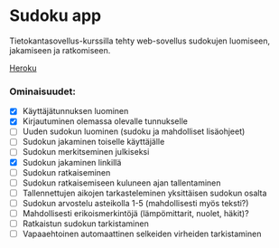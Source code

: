 # Sudoku app

Tietokantasovellus-kurssilla tehty web-sovellus sudokujen luomiseen, jakamiseen ja ratkomiseen.

[Heroku](http://valokoodari-sudoku-app.herokuapp.com/)

### Ominaisuudet:
- [x] Käyttäjätunnuksen luominen
- [x] Kirjautuminen olemassa olevalle tunnukselle
- [ ] Uuden sudokun luominen (sudoku ja mahdolliset lisäohjeet)
- [ ] Sudokun jakaminen toiselle käyttäjälle
- [ ] Sudokun merkitseminen julkiseksi
- [x] Sudokun jakaminen linkillä
- [ ] Sudokun ratkaiseminen
- [ ] Sudokun ratkaisemiseen kuluneen ajan tallentaminen
- [ ] Tallennettujen aikojen tarkasteleminen yksittäisen sudokun osalta
- [ ] Sudokun arvostelu asteikolla 1-5 (mahdollisesti myös teksti?)
- [ ] Mahdollisesti erikoismerkintöjä (lämpömittarit, nuolet, häkit)?
- [ ] Ratkaistun sudokun tarkistaminen
- [ ] Vapaaehtoinen automaattinen selkeiden virheiden tarkistaminen
